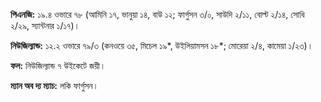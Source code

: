 **পিএনজি:** ১৯.৪ ওভারে ৭৮ (আমিনি ১৭, ভানুয়া ১৪, বাউ ১২; ফার্গুসন ৩/০, সাউদি ২/১১, বোল্ট ২/১৪, সোধি ২/২৯, স্যান্টনার ১/১৭)।

**নিউজিল্যান্ড:** ১২.২ ওভারে ৭৯/৩ (কনওয়ে ৩৫, মিচেল ১৯\*, উইলিয়ামসন ১৮\*; মোরেয়া ২/৪, কামেয়া ১/২৩)।

**ফল:** নিউজিল্যান্ড ৭ উইকেটে জয়ী।

**ম্যান অব দ্য ম্যাচ:** লকি ফার্গুসন।
